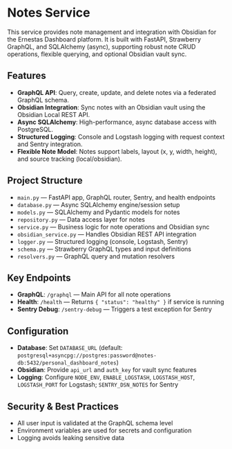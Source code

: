 # Notes Service

This service provides note management and integration with Obsidian for the Ernestas Dashboard platform. It is built with FastAPI, Strawberry GraphQL, and SQLAlchemy (async), supporting robust note CRUD operations, flexible querying, and optional Obsidian vault sync.

## Features

-   **GraphQL API**: Query, create, update, and delete notes via a federated GraphQL schema.
-   **Obsidian Integration**: Sync notes with an Obsidian vault using the Obsidian Local REST API.
-   **Async SQLAlchemy**: High-performance, async database access with PostgreSQL.
-   **Structured Logging**: Console and Logstash logging with request context and Sentry integration.
-   **Flexible Note Model**: Notes support labels, layout (x, y, width, height), and source tracking (local/obsidian).

## Project Structure

-   `main.py` — FastAPI app, GraphQL router, Sentry, and health endpoints
-   `database.py` — Async SQLAlchemy engine/session setup
-   `models.py` — SQLAlchemy and Pydantic models for notes
-   `repository.py` — Data access layer for notes
-   `service.py` — Business logic for note operations and Obsidian sync
-   `obsidian_service.py` — Handles Obsidian REST API integration
-   `logger.py` — Structured logging (console, Logstash, Sentry)
-   `schema.py` — Strawberry GraphQL types and input definitions
-   `resolvers.py` — GraphQL query and mutation resolvers

## Key Endpoints

-   **GraphQL**: `/graphql` — Main API for all note operations
-   **Health**: `/health` — Returns `{ "status": "healthy" }` if service is running
-   **Sentry Debug**: `/sentry-debug` — Triggers a test exception for Sentry

## Configuration

-   **Database**: Set `DATABASE_URL` (default: `postgresql+asyncpg://postgres:password@notes-db:5432/personal_dashboard_notes`)
-   **Obsidian**: Provide `api_url` and `auth_key` for vault sync features
-   **Logging**: Configure `NODE_ENV`, `ENABLE_LOGSTASH`, `LOGSTASH_HOST`, `LOGSTASH_PORT` for Logstash; `SENTRY_DSN_NOTES` for Sentry

## Security & Best Practices

-   All user input is validated at the GraphQL schema level
-   Environment variables are used for secrets and configuration
-   Logging avoids leaking sensitive data
